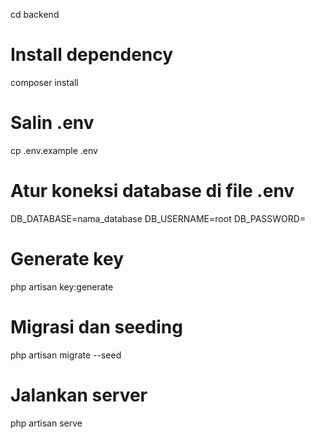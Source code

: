 cd backend

# Install dependency
composer install

# Salin .env
cp .env.example .env

# Atur koneksi database di file .env
DB_DATABASE=nama_database
DB_USERNAME=root
DB_PASSWORD=

# Generate key
php artisan key:generate

# Migrasi dan seeding
php artisan migrate --seed

# Jalankan server
php artisan serve
